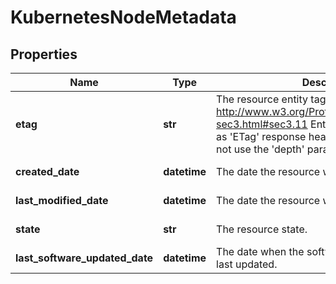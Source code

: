 # KubernetesNodeMetadata

## Properties
| Name | Type | Description | Notes |
| ------------ | ------------- | ------------- | ------------- |
| **etag** | **str** | The resource entity tag as defined in http://www.w3.org/Protocols/rfc2616/rfc2616-sec3.html#sec3.11  Entity tags are also added as &#39;ETag&#39; response headers to requests that do not use the &#39;depth&#39; parameter. | [optional] [readonly]  |
| **created_date** | **datetime** | The date the resource was created. | [optional] [readonly]  |
| **last_modified_date** | **datetime** | The date the resource was last modified. | [optional] [readonly]  |
| **state** | **str** | The resource state. | [optional] [readonly]  |
| **last_software_updated_date** | **datetime** | The date when the software on the node was last updated. | [optional] [readonly]  |


